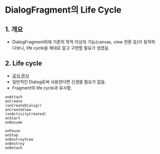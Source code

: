 # DialogFragment의 Life Cycle

## 1. 개요
- DialogFragment위에 기존의 목적 이상의 기능(canvas, view 전환 등)이 동작하다보니, life cycle을 제대로 알고 구현할 필요가 생겼음.

## 2. Life cycle
- [공식 문서](!https://developer.android.com/reference/android/app/DialogFragment#Lifecycle)
- 일반적인 Dialog로써 사용한다면 신경쓸 필요가 없음.
- Fragment의 life cycle과 유사함.

```
onAttach
onCreate
(onCreateDialog))
onCreateView
(onActivityCreated)
onStart
onResume
```

```
onPause
onStop
onDestroyView
onDestroy
onDetach
```